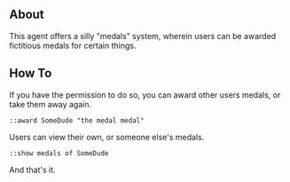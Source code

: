 ## About
This agent offers a silly "medals" system, wherein users can be awarded fictitious medals for certain things.

## How To
If you have the permission to do so, you can award other users medals, or take them away again.

    ::award SomeDude "the medal medal"

Users can view their own, or someone else's medals.

    ::show medals of SomeDude

And that's it.
